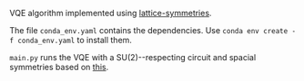 VQE algorithm implemented using [lattice-symmetries](https://github.com/twesterhout/lattice-symmetries).

The file `conda_env.yaml` contains the dependencies. Use `conda env create -f conda_env.yaml` to install them.

`main.py` runs the VQE with a SU(2)--respecting circuit and spacial symmetries based on [this](https://journals.aps.org/pra/abstract/10.1103/PhysRevA.101.052340).
